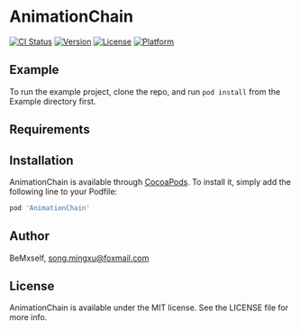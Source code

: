 # AnimationChain

[![CI Status](https://img.shields.io/travis/BeMxself/AnimationChain.svg?style=flat)](https://travis-ci.org/BeMxself/AnimationChain)
[![Version](https://img.shields.io/cocoapods/v/AnimationChain.svg?style=flat)](https://cocoapods.org/pods/AnimationChain)
[![License](https://img.shields.io/cocoapods/l/AnimationChain.svg?style=flat)](https://cocoapods.org/pods/AnimationChain)
[![Platform](https://img.shields.io/cocoapods/p/AnimationChain.svg?style=flat)](https://cocoapods.org/pods/AnimationChain)

## Example

To run the example project, clone the repo, and run `pod install` from the Example directory first.

## Requirements

## Installation

AnimationChain is available through [CocoaPods](https://cocoapods.org). To install
it, simply add the following line to your Podfile:

```ruby
pod 'AnimationChain'
```

## Author

BeMxself, song.mingxu@foxmail.com

## License

AnimationChain is available under the MIT license. See the LICENSE file for more info.
